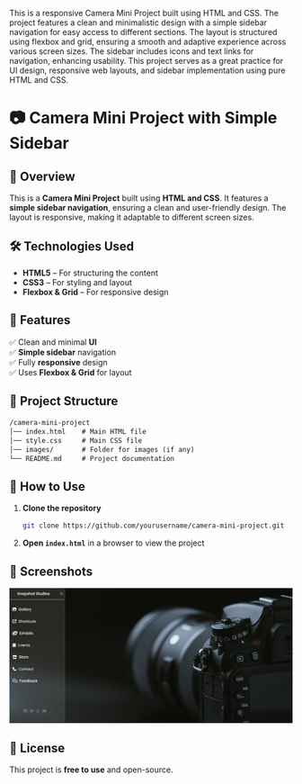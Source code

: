 This is a responsive Camera Mini Project built using HTML and CSS. The project features a clean and minimalistic design with a simple sidebar navigation for easy access to different sections. The layout is structured using flexbox and grid, ensuring a smooth and adaptive experience across various screen sizes. The sidebar includes icons and text links for navigation, enhancing usability. This project serves as a great practice for UI design, responsive web layouts, and sidebar implementation using pure HTML and CSS.

# 📷 Camera Mini Project with Simple Sidebar  

## 📌 Overview  
This is a **Camera Mini Project** built using **HTML and CSS**. It features a **simple sidebar navigation**, ensuring a clean and user-friendly design. The layout is responsive, making it adaptable to different screen sizes.  

## 🛠️ Technologies Used  
- **HTML5** – For structuring the content  
- **CSS3** – For styling and layout  
- **Flexbox & Grid** – For responsive design  

## 🎯 Features  
✅ Clean and minimal **UI**  
✅ **Simple sidebar** navigation  
✅ Fully **responsive** design  
✅ Uses **Flexbox & Grid** for layout  

## 📂 Project Structure  
```
/camera-mini-project
│── index.html    # Main HTML file
│── style.css     # Main CSS file
│── images/       # Folder for images (if any)
└── README.md     # Project documentation
```

## 🚀 How to Use  
1. **Clone the repository**  
   ```bash
   git clone https://github.com/yourusername/camera-mini-project.git
   ```
2. **Open `index.html`** in a browser to view the project  

## 📸 Screenshots  
![Cameraimg](https://github.com/Abdul7801/Snapshot-Studio/blob/main/Camera%20Mini%20Project.png?raw=true)

## 📝 License  
This project is **free to use** and open-source.  
